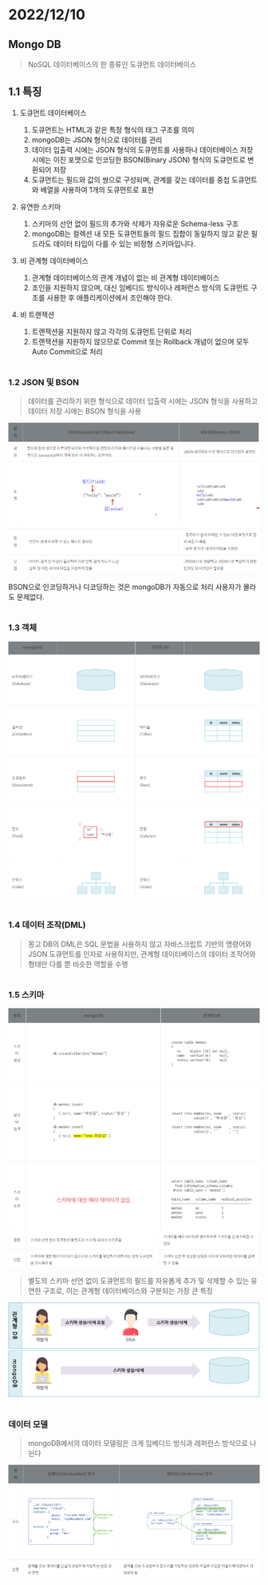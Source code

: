 # 2022/12/10

## Mongo DB
> NoSQL 데이터베이스의 한 종류인 도큐먼트 데이터베이스

## 1.1 특징

1. 도큐먼트 데이터베이스
   1. 도큐먼트는 HTML과 같은 특정 형식의 태그 구조를 의미
   2.  mongoDB는 JSON 형식으로 데이터를 관리
   3. 데이터 입출력 시에는 JSON 형식의 도큐먼트를 사용하나 데이터베이스 저장 시에는 이진 포맷으로 인코딩한 BSON(Binary JSON) 형식의 도큐먼트로 변환되어 저장
   4. 도큐먼트는 필드와 값의 쌍으로 구성되며, 관계를 갖는 데이터를 중첩 도큐먼트와 배열을 사용하여 1개의 도큐먼트로 표현


2. 유연한 스키마
   1. 스키마의 선언 없이 필드의 추가와 삭제가 자유로운 Schema-less 구조
   2. mongoDB는 컬렉션 내 모든 도큐먼트들의 필드 집합이 동일하지 않고 같은 필드라도 데이터 타입이 다를 수 있는 비정형 스키마입니다.


3. 비 관계형 데이터베이스
   1. 관계형 데이터베이스의 관계 개념이 없는 비 관계형 데이터베이스
   2. 조인을 지원하지 않으며, 대신 임베디드 방식이나 레퍼런스 방식의 도큐먼트 구조를 사용한 후 애플리케이션에서 조인해야 한다.


4. 비 트랜잭션
   1. 트랜잭션을 지원하지 않고 각각의 도큐먼트 단위로 처리
   2. 트랜잭션을 지원하지 않으므로 Commit 또는 Rollback 개념이 없으며 모두 Auto Commit으로 처리

#
### 1.2 JSON 및 BSON

> 데이터를 관리하기 위한 형식으로 데이터 입출력 시에는 JSON 형식을 사용하고 데이터 저장 시에는 BSON 형식을 사용

![img_1.png](../../Img/Mongo2.png)

BSON으로 인코딩하거나 디코딩하는 것은 mongoDB가 자동으로 처리 사용자가 몰라도 문제없다.
#
### 1.3 객체

![img_2.png](../../Img/Mongo3.png)

#
### 1.4 데이터 조작(DML)

>몽고 DB의 DML은 SQL 문법을 사용하지 않고 자바스크립트 기반의 명령어와 JSON 도큐먼트를 인자로 사용하지만, 관계형 데이터베이스의 데이터 조작어와 형태만 다를 뿐 비슷한 역할을 수행

#
### 1.5 스키마
![img_4.png](../../Img/Mongo5.png)
![img_5.png](../../Img/Mongo6.png)

> 별도의 스키마 선언 없이 도큐먼트의 필드를 자유롭게 추가 및 삭제할 수 있는 유연한 구조로, 이는 관계형 데이터베이스와 구분되는 가장 큰 특징

![img_7.png](../../Img/Mongo7.png)

#
### 데이터 모델

> mongoDB에서의 데이터 모델링은 크게 임베디드 방식과 레퍼런스 방식으로 나뉜다

![img_3.png](../../Img/Mongo4.png)